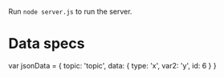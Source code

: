 Run `node server.js` to run the server.

# Data specs
var jsonData = {
  topic: 'topic',
  data: {
    type: 'x',
    var2: 'y',
    id: 6
  }
}